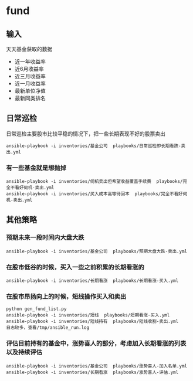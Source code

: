 # fund

## 输入

天天基金获取的数据

- 近一年收益率
- 近6月收益率
- 近三月收益率
- 近一月收益率
- 最新单位净值
- 最新同类排名
    
## 日常巡检

日常巡检主要股市比较平稳的情况下，把一些长期表现不好的股票卖出

```
ansible-playbook -i inventories/基金公司  playbooks/日常巡检即长期看跌-卖出.yml
```

### 有一些基金就是想抛掉

```
ansible-playbook -i inventories/伺机卖出但希望收益覆盖手续费  playbooks/完全不看好伺机-卖出.yml
ansible-playbook -i inventories/买入成本高等待回本  playbooks/完全不看好伺机-卖出.yml
```

## 其他策略

### 预期未来一段时间内大盘大跌

```
ansible-playbook -i inventories/基金公司  playbooks/预期大盘大跌-卖出.yml
```

### 在股市低谷的时候，买入一些之前积累的长期看涨的 

```
ansible-playbook -i inventories/长期看涨  playbooks/长期看涨-买入.yml
```

### 在股市昂扬向上的时候，短线操作买入和卖出

```
python gen_fund_list.py
ansible-playbook -i inventories/短线  playbooks/短期看涨-买入.yml
ansible-playbook -i inventories/短线持有  playbooks/短线收割-卖出.yml
日志较多，查看/tmp/ansible_run.log
```

### 评估目前持有的基金中，涨势喜人的部分，考虑加入长期看涨的列表以及持续评估

```
ansible-playbook -i inventories/基金公司  playbooks/涨势喜人-加入名单.yml
ansible-playbook -i inventories/长期看涨  playbooks/涨势喜人-评估.yml
```
